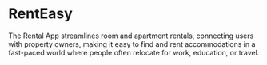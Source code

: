 # RentEasy
The Rental App streamlines room and apartment rentals, connecting users with property owners, making it easy to find and rent accommodations in a fast-paced world where people often relocate for work, education, or travel.
